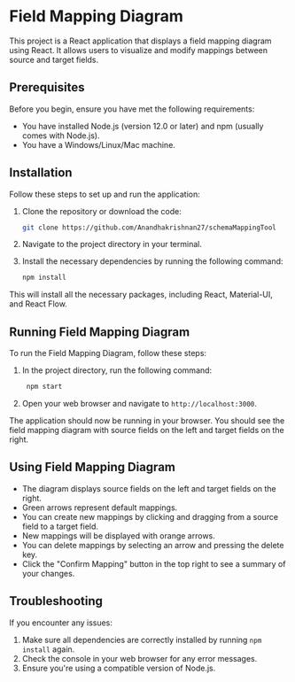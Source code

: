 # Field Mapping Diagram

This project is a React application that displays a field mapping diagram using React. It allows users to visualize and modify mappings between source and target fields.

## Prerequisites

Before you begin, ensure you have met the following requirements:

* You have installed Node.js (version 12.0 or later) and npm (usually comes with Node.js).
* You have a Windows/Linux/Mac machine.

## Installation

Follow these steps to set up and run the application:

1. Clone the repository or download the code:

     ```bash
   git clone https://github.com/Anandhakrishnan27/schemaMappingTool
   ```

2. Navigate to the project directory in your terminal.

3. Install the necessary dependencies by running the following command:

     ```bash
     npm install
     ```


This will install all the necessary packages, including React, Material-UI, and React Flow.

## Running Field Mapping Diagram

To run the Field Mapping Diagram, follow these steps:

1. In the project directory, run the following command:

    ```bash
     npm start
     ```

2. Open your web browser and navigate to `http://localhost:3000`.

The application should now be running in your browser. You should see the field mapping diagram with source fields on the left and target fields on the right.

## Using Field Mapping Diagram

- The diagram displays source fields on the left and target fields on the right.
- Green arrows represent default mappings.
- You can create new mappings by clicking and dragging from a source field to a target field.
- New mappings will be displayed with orange arrows.
- You can delete mappings by selecting an arrow and pressing the delete key.
- Click the "Confirm Mapping" button in the top right to see a summary of your changes.

## Troubleshooting

If you encounter any issues:

1. Make sure all dependencies are correctly installed by running `npm install` again.
2. Check the console in your web browser for any error messages.
3. Ensure you're using a compatible version of Node.js.


